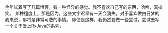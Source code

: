 
今年试着写了几篇博客，有一种怪异的感觉。我不喜欢自己写的东西，哈哈，真搞笑。
某种程度上，那是因为，这些文字迟早有一天会消失，对于喜欢做白日梦的我来说，那将是非常可悲的事情。
即便是这样，我仍然要做一些尝试，尝试去写一个关于爱上RxJava的系列，